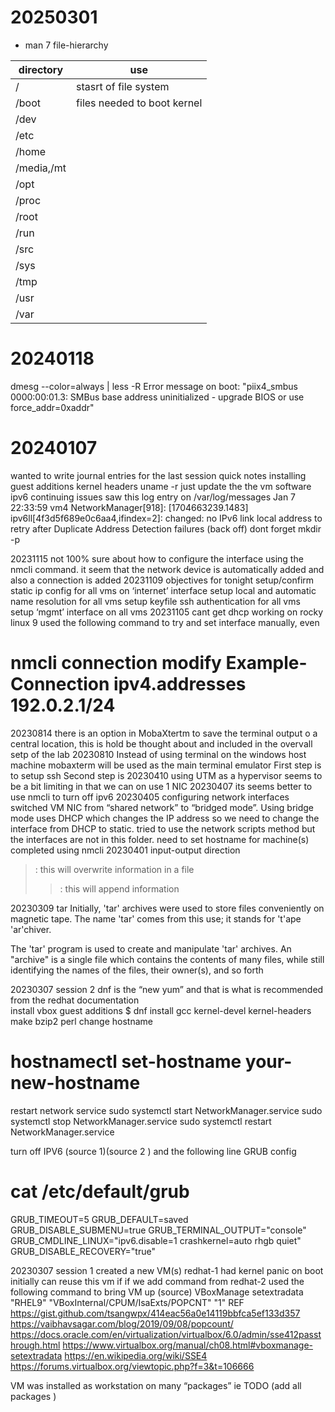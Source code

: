 # 20250301
- man 7 file-hierarchy

|directory   |use                                |
|------------|-----------------------------------|
|/ 	     | stasrt of file system 	         |
|/boot       |files needed to boot kernel  	 |
|/dev        |                                   |  
|/etc        |                                   |
|/home       |                                   |
|/media,/mt  |                                   |
|/opt        |                                   |
|/proc       |                                   |
|/root       |                                   |
|/run        |                                   | 
|/src        |                                   |
|/sys        |                                   |
|/tmp        |                                   |
|/usr        |                                   | 
|/var        |                                   


#  20240118
dmesg --color=always | less -R
Error message on boot: "piix4_smbus 0000:00:01.3: SMBus base address uninitialized - upgrade BIOS or use force_addr=0xaddr"


# 20240107
wanted to write journal entries for the last session 
quick notes 
installing guest additions
kernel headers 
uname -r 
just update the the vm software
ipv6 continuing issues saw this log entry on /var/log/messages 
Jan  7 22:33:59 vm4 NetworkManager[918]: <warn>  [1704663239.1483] ipv6ll[4f3d5f689e0c6aa4,ifindex=2]: changed: no IPv6 link local address to retry after Duplicate Address Detection failures (back off)
dont forget mkdir -p

20231115
not 100% sure about how to configure the interface using the nmcli command. it seem that the network device is automatically added and also a connection is added 
20231109
objectives for tonight 
setup/confirm static ip config for all vms on ‘internet’ interface
setup local and automatic name resolution for all vms 
setup keyfile ssh  authentication for all vms 
setup ‘mgmt’ interface on all vms 
20231105
cant get dhcp working on rocky linux 9 used the following command to try and set interface manually, even     
# nmcli connection modify Example-Connection ipv4.addresses 192.0.2.1/24
20230814
there is an option in MobaXtertm to save the terminal output o a central location, this is hold be thought about and included in the overvall setp of the lab 
20230810
Instead of using terminal on the windows host machine mobaxterm will be used as the main terminal emulator 
First step is to setup ssh 
Second step is 
20230410
using UTM as a hypervisor seems to be a bit limiting in that we can on use 1 NIC 
20230407
its seems better to use nmcli to turn off ipv6
20230405
configuring network interfaces 
switched VM NIC from “shared network” to “bridged mode”. Using bridge mode uses DHCP which changes the IP address so we need to change the interface from DHCP to static. tried to use the network scripts method but the interfaces are not in this folder. 
need to set hostname for machine(s)
completed using nmcli 
20230401
input-output direction
> : this will overwrite information in a file 
>>: this will append information 


20230309
tar 
 Initially, 'tar' archives were used to store files conveniently on
magnetic tape.  The name 'tar' comes from this use; it stands for 't'ape
'ar'chiver.  

The 'tar' program is used to create and manipulate 'tar' archives.  An
"archive" is a single file which contains the contents of many files,
while still identifying the names of the files, their owner(s), and so
forth



20230307 session 2
dnf is the “new yum” and that is what is recommended from the redhat documentation  
install vbox guest additions 
$ dnf install gcc kernel-devel kernel-headers make bzip2 perl
change hostname
# hostnamectl set-hostname your-new-hostname
restart network service
sudo systemctl start NetworkManager.service
sudo systemctl stop NetworkManager.service
sudo systemctl restart NetworkManager.service

turn off IPV6   (source 1)(source 2 )
and the following line GRUB config
# cat /etc/default/grub
GRUB_TIMEOUT=5
GRUB_DEFAULT=saved
GRUB_DISABLE_SUBMENU=true
GRUB_TERMINAL_OUTPUT="console"
GRUB_CMDLINE_LINUX="ipv6.disable=1 crashkernel=auto rhgb quiet"
GRUB_DISABLE_RECOVERY="true"

20230307 session 1 
created a new VM(s)
redhat-1 
had kernel panic on boot initially 
can reuse this vm if if we add command from 
redhat-2
used the following command to bring VM up (source)
VBoxManage setextradata "RHEL9" "VBoxInternal/CPUM/IsaExts/POPCNT" "1"
REF
https://gist.github.com/tsangwpx/414eac56a0e14119bbfca5ef133d357
https://vaibhavsagar.com/blog/2019/09/08/popcount/
https://docs.oracle.com/en/virtualization/virtualbox/6.0/admin/sse412passthrough.html
https://www.virtualbox.org/manual/ch08.html#vboxmanage-setextradata
https://en.wikipedia.org/wiki/SSE4
https://forums.virtualbox.org/viewtopic.php?f=3&t=106666


VM was installed as workstation on many “packages” ie 
TODO (add all packages )
